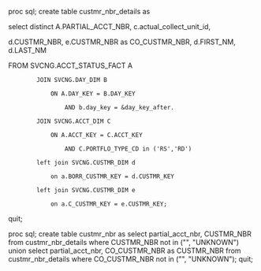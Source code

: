 proc sql;
create table custmr_nbr_details as

select distinct A.PARTIAL_ACCT_NBR, c.actual_collect_unit_id,

d.CUSTMR_NBR, e.CUSTMR_NBR as CO_CUSTMR_NBR, d.FIRST_NM, d.LAST_NM

FROM SVCNG.ACCT_STATUS_FACT A

            JOIN SVCNG.DAY_DIM B

                ON A.DAY_KEY = B.DAY_KEY

                    AND b.day_key = &day_key_after.

            JOIN SVCNG.ACCT_DIM C

                ON A.ACCT_KEY = C.ACCT_KEY

                    AND C.PORTFLO_TYPE_CD in ('RS','RD')

            left join SVCNG.CUSTMR_DIM d

                on a.BORR_CUSTMR_KEY = d.CUSTMR_KEY

            left join SVCNG.CUSTMR_DIM e

                on a.C_CUSTMR_KEY = e.CUSTMR_KEY;
quit;

proc sql;
create table custmr_nbr as select partial_acct_nbr, CUSTMR_NBR
from custmr_nbr_details
where CUSTMR_NBR not in ("", "UNKNOWN")
union
select partial_acct_nbr, CO_CUSTMR_NBR as CUSTMR_NBR
from custmr_nbr_details
where CO_CUSTMR_NBR not in ("", "UNKNOWN");
quit;
